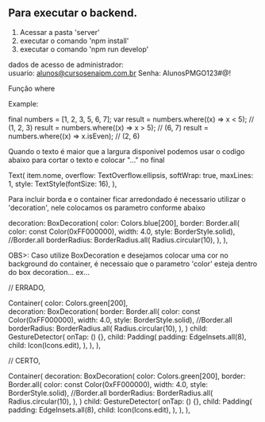 

## Para executar o backend.

1. Acessar a pasta 'server'
2. executar o comando 'npm install'
3. executar o comando 'npm run develop'


dados de acesso de administrador:  
    usuario: alunos@cursosenaipm.com.br
    Senha: AlunosPMGO123#@!





Função where


Example:

final numbers = <int>[1, 2, 3, 5, 6, 7];
var result = numbers.where((x) => x < 5); // (1, 2, 3)
result = numbers.where((x) => x > 5); // (6, 7)
result = numbers.where((x) => x.isEven); // (2, 6)




Quando o texto é maior que a largura disponivel 
podemos usar o codigo abaixo para cortar o texto e colocar "..." no final

Text(
    item.nome,
    overflow: TextOverflow.ellipsis,
    softWrap: true,
    maxLines: 1,
    style: TextStyle(fontSize: 16),
),




Para incluir borda e o container ficar arredondado é necessario
utilizar o 'decoration', nele colocamos os parametro conforme abaixo

 decoration: BoxDecoration(
    color: Colors.blue[200],
    border: Border.all(
        color: const Color(0xFF000000),
        width: 4.0,
        style: BorderStyle.solid), //Border.all
    borderRadius: BorderRadius.all(
    Radius.circular(10),
    ),
),

OBS>: Caso utilize BoxDecoration e desejamos colocar uma cor no background do container, é necessaio que o parametro 'color' esteja dentro do box decoration... ex...


// ERRADO,

Container(
    color: Colors.green[200],  
    decoration: BoxDecoration(
        border: Border.all(
        color: const Color(0xFF000000),
        width: 4.0,
        style: BorderStyle.solid), //Border.all
        borderRadius: BorderRadius.all(
            Radius.circular(10),
        ),
    )
    child: GestureDetector(
        onTap: () {},
        child: Padding(
        padding: EdgeInsets.all(8),
        child: Icon(Icons.edit),
        ),
    ),
),


// CERTO,

Container(
    decoration: BoxDecoration(
        color: Colors.green[200], 
        border: Border.all(
        color: const Color(0xFF000000),
        width: 4.0,
        style: BorderStyle.solid), //Border.all
        borderRadius: BorderRadius.all(
            Radius.circular(10),
        ),
    )
    child: GestureDetector(
        onTap: () {},
        child: Padding(
        padding: EdgeInsets.all(8),
        child: Icon(Icons.edit),
        ),
    ),
),


